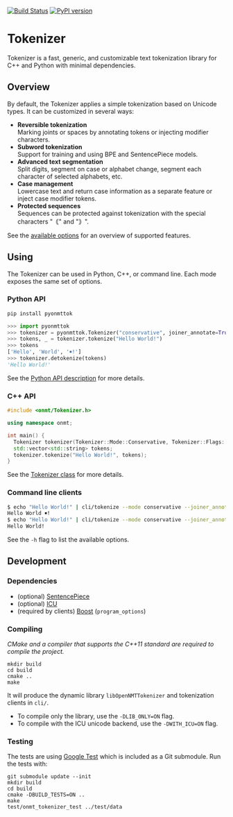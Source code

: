 [![Build Status](https://api.travis-ci.org/OpenNMT/Tokenizer.svg?branch=master)](https://travis-ci.org/OpenNMT/Tokenizer) [![PyPI version](https://badge.fury.io/py/pyonmttok.svg)](https://badge.fury.io/py/pyonmttok)

# Tokenizer

Tokenizer is a fast, generic, and customizable text tokenization library for C++ and Python with minimal dependencies.

## Overview

By default, the Tokenizer applies a simple tokenization based on Unicode types. It can be customized in several ways:

* **Reversible tokenization**<br/>Marking joints or spaces by annotating tokens or injecting modifier characters.
* **Subword tokenization**<br/>Support for training and using BPE and SentencePiece models.
* **Advanced text segmentation**<br/>Split digits, segment on case or alphabet change, segment each character of selected alphabets, etc.
* **Case management**<br/>Lowercase text and return case information as a separate feature or inject case modifier tokens.
* **Protected sequences**<br/>Sequences can be protected against tokenization with the special characters "｟" and "｠".

See the [available options](docs/options.md) for an overview of supported features.

## Using

The Tokenizer can be used in Python, C++, or command line. Each mode exposes the same set of options.

### Python API

```bash
pip install pyonmttok
```

```python
>>> import pyonmttok
>>> tokenizer = pyonmttok.Tokenizer("conservative", joiner_annotate=True)
>>> tokens, _ = tokenizer.tokenize("Hello World!")
>>> tokens
['Hello', 'World', '￭!']
>>> tokenizer.detokenize(tokens)
'Hello World!'
```

See the [Python API description](bindings/python) for more details.

### C++ API

```cpp
#include <onmt/Tokenizer.h>

using namespace onmt;

int main() {
  Tokenizer tokenizer(Tokenizer::Mode::Conservative, Tokenizer::Flags::JoinerAnnotate);
  std::vector<std::string> tokens;
  tokenizer.tokenize("Hello World!", tokens);
}
```

See the [Tokenizer class](include/onmt/Tokenizer.h) for more details.

### Command line clients

```bash
$ echo "Hello World!" | cli/tokenize --mode conservative --joiner_annotate
Hello World ￭!
$ echo "Hello World!" | cli/tokenize --mode conservative --joiner_annotate | cli/detokenize
Hello World!
```

See the `-h` flag to list the available options.

## Development

### Dependencies

* (optional) [SentencePiece](https://github.com/google/sentencepiece)
* (optional) [ICU](http://site.icu-project.org/)
* (required by clients) [Boost](https://www.boost.org/) (`program_options`)

### Compiling

*CMake and a compiler that supports the C++11 standard are required to compile the project.*

```
mkdir build
cd build
cmake ..
make
```

It will produce the dynamic library `libOpenNMTTokenizer` and tokenization clients in `cli/`.

* To compile only the library, use the `-DLIB_ONLY=ON` flag.
* To compile with the ICU unicode backend, use the `-DWITH_ICU=ON` flag.

### Testing

The tests are using [Google Test](https://github.com/google/googletest) which is included as a Git submodule. Run the tests with:

```
git submodule update --init
mkdir build
cd build
cmake -DBUILD_TESTS=ON ..
make
test/onmt_tokenizer_test ../test/data
```
